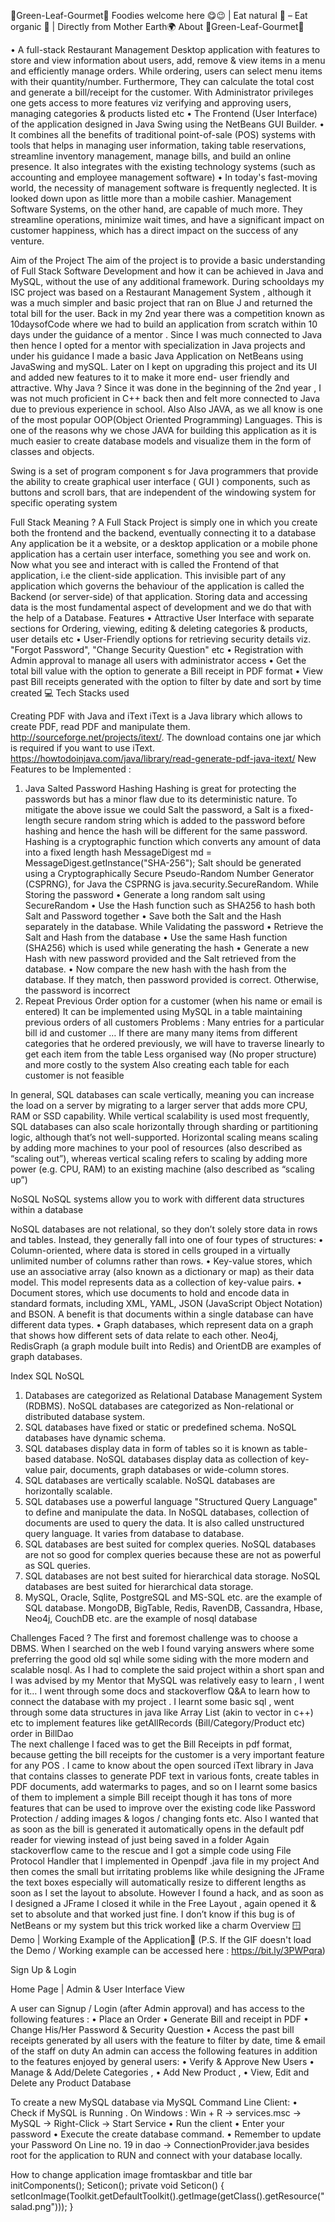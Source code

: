 🍃Green-Leaf-Gourmet🍃
Foodies welcome here 😋😉 | Eat natural 🌱 – Eat organic 🥦 | Directly from Mother Earth🌍
About 🍃Green-Leaf-Gourmet🍃
 
•	A full-stack Restaurant Management Desktop application with features to store and view information about users, add, remove & view items in a menu and efficiently manage orders. While ordering, users can select menu items with their quantity/number. Furthermore, They can calculate the total cost and generate a bill/receipt for the customer. With Administrator privileges one gets access to more features viz verifying and approving users, managing categories & products listed etc
•	The Frontend (User Interface) of the application designed in Java Swing using the NetBeans GUI Builder.
•	It combines all the benefits of traditional point-of-sale (POS) systems with tools that helps in managing user information, taking table reservations, streamline inventory management, manage bills, and build an online presence. It also integrates with the existing technology systems (such as accounting and employee management software)
•	In today's fast-moving world, the necessity of management software is frequently neglected. It is looked down upon as little more than a mobile cashier. Management Software Systems, on the other hand, are capable of much more. They streamline operations, minimize wait times, and have a significant impact on customer happiness, which has a direct impact on the success of any venture.

Aim of the Project
The aim of the project is to provide a basic understanding of Full Stack Software Development and how it can be achieved in Java and MySQL, without the use of any additional framework.
During schooldays my ISC project was based on a Restaurant Management System , although it was a much simpler and basic project that ran on Blue J and returned the total bill for the user. Back in my 2nd year there was a competition known as 10daysofCode where we had to build an application from scratch within 10 days under the guidance of a mentor . Since I was much connected to Java then hence I opted for a mentor with specialization in Java projects and under his guidance I made a basic Java Application on NetBeans using JavaSwing and mySQL. Later on I kept on upgrading this project and its UI and added new features to it to make it more end- user friendly and attractive.
Why Java ?
Since it was done in the beginning of the 2nd year , I was not much proficient in C++ back then and felt more connected to Java due to previous experience in school. Also
Also JAVA, as we all know is one of the most popular OOP(Object Oriented Programming) Languages. This is one of the reasons why we chose JAVA for building this application as it is much easier to create database models and visualize them in the form of classes and objects.

Swing is a set of program component s for Java programmers that provide the ability to create graphical user interface ( GUI ) components, such as buttons and scroll bars, that are independent of the windowing system for specific operating system

 
Full Stack Meaning ?
A Full Stack Project is simply one in which you create both the frontend and the backend, eventually connecting it to a database
Any application be it a website, or a desktop application or a mobile phone application has a certain user interface, something you see and work on. Now what you see and interact with is called the Frontend of that application, i.e the client-side application.
This invisible part of any application which governs the behaviour of the application is called the Backend (or server-side) of that application.
Storing data and accessing data is the most fundamental aspect of development and
we do that with the help of a Database.
Features
•	Attractive User Interface with separate sections for Ordering, viewing, editing & deleting categories & products, user details etc
•	User-Friendly options for retrieving security details viz. "Forgot Password", "Change Security Question" etc
•	Registration with Admin approval to manage all users with administrator access
•	Get the total bill value with the option to generate a Bill receipt in PDF format
•	View past Bill receipts generated with the option to filter by date and sort by time created
💻 Tech Stacks used
     
Creating PDF with Java and iText
iText is a Java library which allows to create PDF, read PDF and manipulate them.
http://sourceforge.net/projects/itext/. The download contains one jar which is required if you want to use iText.
https://howtodoinjava.com/java/library/read-generate-pdf-java-itext/
New Features to be Implemented :
1.	Java Salted Password Hashing
Hashing is great for protecting the passwords but has a minor flaw due to its deterministic nature.
To mitigate the above issue we could Salt the password, a Salt is a fixed-length secure random string which is added to the password before hashing and hence the hash will be different for the same password.
Hashing is a cryptographic function which converts any amount of data into a fixed length hash
MessageDigest md = MessageDigest.getInstance("SHA-256");
Salt should be generated using a Cryptographically Secure Pseudo-Random Number Generator (CSPRNG), for Java the CSPRNG  is java.security.SecureRandom. 
While Storing the password
•	Generate a long random salt using SecureRandom
•	Use the Hash function such as SHA256 to hash both Salt and Password together
•	Save both the Salt and the Hash separately in the database.
While Validating the password
•	Retrieve the Salt and Hash from the database
•	Use the same Hash function (SHA256) which is used while generating the hash
•	Generate a new Hash with new password provided and the Salt retrieved from the database.
•	Now compare the new hash with the hash from the database. If they match, then password provided is correct. Otherwise, the password is incorrect
2.	Repeat Previous Order option for a customer (when his name or email is entered)
It can be implemented using MySQL in a table maintaining previous orders of all customers
Problems :
Many entries for a  particular bill id and customer … If there are many many items from different categories that he ordered previously, we will have to traverse linearly to get each item from the table
Less organised way (No proper structure) and more costly to the system
Also creating each table for each customer is not feasible

In general, SQL databases can scale vertically, meaning you can increase the load on a server by migrating to a larger server that adds more CPU, RAM or SSD capability. While vertical scalability is used most frequently, SQL databases can also scale horizontally through sharding or partitioning logic, although that’s not well-supported.
Horizontal scaling means scaling by adding more machines to your pool of resources (also described as “scaling out”), whereas vertical scaling refers to scaling by adding more power (e.g. CPU, RAM) to an existing machine (also described as “scaling up”)


NoSQL
NoSQL systems allow you to work with different data structures within a database

NoSQL databases are not relational, so they don’t solely store data in rows and tables. Instead, they generally fall into one of four types of structures:
•	Column-oriented, where data is stored in cells grouped in a virtually unlimited number of columns rather than rows.
•	Key-value stores, which use an associative array (also known as a dictionary or map) as their data model. This model represents data as a collection of key-value pairs.
•	Document stores, which use documents to hold and encode data in standard formats, including XML, YAML, JSON (JavaScript Object Notation) and BSON. A benefit is that documents within a single database can have different data types.
•	Graph databases, which represent data on a graph that shows how different sets of data relate to each other. Neo4j, RedisGraph (a graph module built into Redis) and OrientDB are examples of graph databases.


Index	SQL	NoSQL
1)	Databases are categorized as Relational Database Management System (RDBMS).	NoSQL databases are categorized as Non-relational or distributed database system.
2)	SQL databases have fixed or static or predefined schema.	NoSQL databases have dynamic schema.
3)	SQL databases display data in form of tables so it is known as table-based database.	NoSQL databases display data as collection of key-value pair, documents, graph databases or wide-column stores.
4)	SQL databases are vertically scalable.	NoSQL databases are horizontally scalable.
5)	SQL databases use a powerful language "Structured Query Language" to define and manipulate the data.	In NoSQL databases, collection of documents are used to query the data. It is also called unstructured query language. It varies from database to database.
6)	SQL databases are best suited for complex queries.	NoSQL databases are not so good for complex queries because these are not as powerful as SQL queries.
7)	SQL databases are not best suited for hierarchical data storage.	NoSQL databases are best suited for hierarchical data storage.
8)	MySQL, Oracle, Sqlite, PostgreSQL and MS-SQL etc. are the example of SQL database.	MongoDB, BigTable, Redis, RavenDB, Cassandra, Hbase, Neo4j, CouchDB etc. are the example of nosql database


Challenges Faced  ?
The first and foremost challenge was to choose a DBMS. When I searched on the web I found varying answers where some preferring the good old sql while some siding with the more modern and scalable nosql. As I had to complete the said project within a short span and I was advised by my Mentor that MySQL was relatively easy to learn , I went for it… I went through some docs and stackoverflow Q&A to learn how to connect the database with my project . I learnt some basic sql , went through some data structures in java like Array List (akin to vector in c++) etc to implement features like getAllRecords (Bill/Category/Product etc) order in BillDao  
The next challenge I faced was to get the Bill Receipts in pdf format, because getting the bill receipts for the customer is a very important feature for any POS . I came to know about the open sourced iText library in Java that contains classes to generate PDF text in various fonts, create tables in PDF documents, add watermarks to pages, and so on
I learnt some basics of them to implement a simple Bill receipt though it has tons of more features that can be used to improve over the existing code like Password Protection / adding images & logos / changing fonts etc.
Also I wanted that as soon as the bill is generated it automatically opens in the default pdf reader for viewing instead of just being saved in a folder
Again stackoverflow came to the rescue and I got a simple code using File Protocol Handler that I implemented in Openpdf .java file in my project
And then comes the small but irritating problems like while designing the JFrame the text boxes especially will automatically resize to different lengths as soon as I set the layout to absolute. However I found a hack, and as soon as I designed a JFrame I closed it while in the Free Layout , again opened it & set to absolute and that worked just fine. I don’t know if this bug is of NetBeans or my system but this trick worked like a charm
Overview 🪟
Demo | Working Example of the Application📲
(P.S. If the GIF doesn't load the Demo / Working example can be accessed here : https://bit.ly/3PWPqra)

Sign Up & Login
  
Home Page | Admin & User Interface View
  
A user can Signup / Login (after Admin approval) and has access to the following features :
•	Place an Order
•	Generate Bill and receipt in PDF
•	Change His/Her Password & Security Question
•	Access the past bill receipts generated by all users with the feature to filter by date, time & email of the staff on duty
An admin can access the following features in addition to the features enjoyed by general users:
•	Verify & Approve New Users
•	Manage & Add/Delete Categories ,
•	Add New Product ,
•	View, Edit and Delete any Product
Database
 
To create a new MySQL database via MySQL Command Line Client:
•	Check if MySQL is Running . On Windows : Win + R -> services.msc -> MySQL -> Right-Click -> Start Service
•	Run the client
•	Enter your password
•	Execute the create database command.
•	Remember to update your Password On Line no. 19 in dao -> ConnectionProvider.java besides root for the application to RUN and connect with your database locally.



How to change application image fromtaskbar and title bar
initComponents();
        Seticon();
    private void Seticon() {
        setIconImage(Toolkit.getDefaultToolkit().getImage(getClass().getResource("salad.png")));
    }


